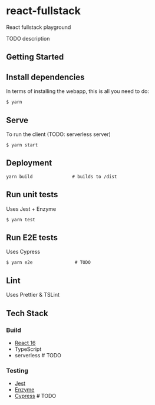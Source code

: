 # react-fullstack

React fullstack playground

TODO description

## Getting Started

## Install dependencies

In terms of installing the webapp, this is all you need to do:

```
$ yarn
```

## Serve

To run the client (TODO: serverless server)

```
$ yarn start
```

## Deployment

```
yarn build               # builds to /dist
```

## Run unit tests

Uses Jest + Enzyme

```
$ yarn test
```

## Run E2E tests

Uses Cypress

```
$ yarn e2e                # TODO
```

## Lint

Uses Prettier & TSLint

## Tech Stack

### Build

- [React 16](https://reactjs.org/)
- TypeScript
- serverless # TODO

### Testing

- [Jest](https://jestjs.io/)
- [Enzyme](https://airbnb.io/enzyme/)
- [Cypress](https://www.cypress.io/) # TODO
